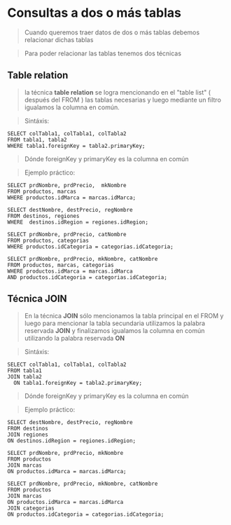 # Consultas a dos o más tablas

> Cuando queremos traer datos de dos o más tablas 
> debemos relacionar dichas tablas
 
> Para poder relacionar las tablas tenemos dos técnicas

## Table relation

> la técnica **table relation** se logra mencionando en el "table list" 
> ( después del FROM ) las tablas necesarias
> y luego mediante un filtro igualamos la columna en común.

> Sintáxis: 

    SELECT colTabla1, colTabla1, colTabla2  
    FROM tabla1, tabla2  
    WHERE tabla1.foreignKey = tabla2.primaryKey;

> Dónde foreignKey y primaryKey es la columna en común

> Ejemplo práctico: 

    SELECT prdNombre, prdPrecio,  mkNombre  
    FROM productos, marcas  
    WHERE productos.idMarca = marcas.idMarca;  

    SELECT destNombre, destPrecio, regNombre  
    FROM destinos, regiones  
    WHERE  destinos.idRegion = regiones.idRegion;  

    SELECT prdNombre, prdPrecio, catNombre  
    FROM productos, categorias  
    WHERE productos.idCategoria = categorias.idCategoria;  

    SELECT prdNombre, prdPrecio, mkNombre, catNombre  
    FROM productos, marcas, categorias  
    WHERE productos.idMarca = marcas.idMarca  
    AND productos.idCategoria = categorias.idCategoria;  

## Técnica JOIN

> En la técnica **JOIN** sólo mencionamos la tabla principal 
> en el FROM 
> y luego para mencionar la tabla secundaria utilizamos
> la palabra reservada **JOIN** 
> y finalizamos igualamos la columna en común utilizando 
> la palabra reservada **ON**

> Sintáxis:

    SELECT colTabla1, colTabla1, colTabla2  
    FROM tabla1  
    JOIN tabla2  
      ON tabla1.foreignKey = tabla2.primaryKey;

> Dónde foreignKey y primaryKey es la columna en común

> Ejemplo práctico: 

    SELECT destNombre, destPrecio, regNombre  
    FROM destinos  
    JOIN regiones  
    ON destinos.idRegion = regiones.idRegion;  

    SELECT prdNombre, prdPrecio, mkNombre  
    FROM productos  
    JOIN marcas  
    ON productos.idMarca = marcas.idMarca;  

    SELECT prdNombre, prdPrecio, mkNombre, catNombre  
    FROM productos  
    JOIN marcas  
    ON productos.idMarca = marcas.idMarca  
    JOIN categorias  
    ON productos.idCategoria = categorias.idCategoria;  